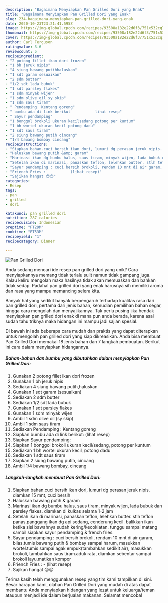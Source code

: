 ```yaml
---
description: "Bagaimana Menyiapkan Pan Grilled Dori yang Enak"
title: "Bagaimana Menyiapkan Pan Grilled Dori yang Enak"
slug: 234-bagaimana-menyiapkan-pan-grilled-dori-yang-enak
date: 2020-10-23T23:21:41.595Z
image: https://img-global.cpcdn.com/recipes/93508a182e22d6f3/751x532cq70/pan-grilled-dori-foto-resep-utama.jpg
thumbnail: https://img-global.cpcdn.com/recipes/93508a182e22d6f3/751x532cq70/pan-grilled-dori-foto-resep-utama.jpg
cover: https://img-global.cpcdn.com/recipes/93508a182e22d6f3/751x532cq70/pan-grilled-dori-foto-resep-utama.jpg
author: Carl Ferguson
ratingvalue: 3.6
reviewcount: 5
recipeingredient:
- "2 potong fillet ikan dori frozen"
- "1 bh jeruk nipis"
- "4 siung bawang putihhaluskan"
- "1 sdt garam sesuaikan"
- "2 sdm butter"
- "1/2 sdt lada bubuk"
- "1 sdt parsley flakes"
- "1 sdm minyak wijen"
- "1 sdm olive oil sy skip"
- "1 sdm saus tiram"
- " Pendamping  Kentang goreng"
- " bumbu ada di link berikut           lihat resep"
- " Sayur pendamping"
- "1 bonggol brokoli ukuran kecilsedang potong per kuntum"
- "1 bh wortel ukuran kecil potong dadu"
- "1 sdt saus tiram"
- "2 siung bawang putih cincang"
- "1/4 bawang bombay cincang"
recipeinstructions:
- "Siapkan bahan.cuci bersih ikan dori, lumuri dg perasan jeruk nipis. diamkan 15 mnt, cuci bersih"
- "Haluskan bawang putih &amp; garam"
- "Marinasi ikan dg bumbu halus, saus tiram, minyak wijen, lada bubuk dan parsley flakes. diamkan di kulkas selama 1-2 jam"
- "Setelah ikan di marinasi, panaskan teflon, lelehkan butter. stlh teflon panas,panggang ikan dg api sedang, cenderung kecil. balikkan ikan ketika sisi bawahnya sudah kering/kecoklatan. tunggu sampai matang sambil siapkan sayur pendamping &amp; french fries."
- "Sayur pendamping : cuci bersih brokoli, rendam 10 mnt di air garam, bilas.tumis bawang putih &amp; bombay sampai harum, masukkan wortel.tumis sampai agak empuk(tambahkan sedikit air), masukkan brokoli, tambahkan saus tiram.aduk rata, diamkan sebentar sampai brokoli layu.matikan kompor"
- "Friench Fries :           (lihat resep)"
- "Sajikan hangat 😍😍"
categories:
- Resep
tags:
- pan
- grilled
- dori

katakunci: pan grilled dori 
nutrition: 287 calories
recipecuisine: Indonesian
preptime: "PT29M"
cooktime: "PT53M"
recipeyield: "1"
recipecategory: Dinner

---
```



![Pan Grilled Dori](https://img-global.cpcdn.com/recipes/93508a182e22d6f3/751x532cq70/pan-grilled-dori-foto-resep-utama.jpg)

Anda sedang mencari ide resep pan grilled dori yang unik? Cara menyiapkannya memang tidak terlalu sulit namun tidak gampang juga. Kalau keliru mengolah maka hasilnya tidak akan memuaskan dan bahkan tidak sedap. Padahal pan grilled dori yang enak harusnya sih memiliki aroma dan rasa yang mampu memancing selera kita.

Banyak hal yang sedikit banyak berpengaruh terhadap kualitas rasa dari pan grilled dori, pertama dari jenis bahan, kemudian pemilihan bahan segar, hingga cara mengolah dan menyajikannya. Tak perlu pusing jika hendak menyiapkan pan grilled dori enak di mana pun anda berada, karena asal sudah tahu triknya maka hidangan ini mampu jadi sajian spesial.




Di bawah ini ada beberapa cara mudah dan praktis yang dapat diterapkan untuk mengolah pan grilled dori yang siap dikreasikan. Anda bisa membuat Pan Grilled Dori memakai 18 jenis bahan dan 7 langkah pembuatan. Berikut ini cara dalam menyiapkan hidangannya.

<!--inarticleads1-->

##### Bahan-bahan dan bumbu yang dibutuhkan dalam menyiapkan Pan Grilled Dori:

1. Gunakan 2 potong fillet ikan dori frozen
1. Gunakan 1 bh jeruk nipis
1. Sediakan 4 siung bawang putih,haluskan
1. Gunakan 1 sdt garam (sesuaikan)
1. Sediakan 2 sdm butter
1. Sediakan 1/2 sdt lada bubuk
1. Gunakan 1 sdt parsley flakes
1. Gunakan 1 sdm minyak wijen
1. Ambil 1 sdm olive oil (sy skip)
1. Ambil 1 sdm saus tiram
1. Sediakan  Pendamping : Kentang goreng
1. Siapkan  bumbu ada di link berikut:           (lihat resep)
1. Siapkan  Sayur pendamping:
1. Siapkan 1 bonggol brokoli ukuran kecil/sedang, potong per kuntum
1. Sediakan 1 bh wortel ukuran kecil, potong dadu
1. Sediakan 1 sdt saus tiram
1. Siapkan 2 siung bawang putih, cincang
1. Ambil 1/4 bawang bombay, cincang




<!--inarticleads2-->

##### Langkah-langkah membuat Pan Grilled Dori:

1. Siapkan bahan.cuci bersih ikan dori, lumuri dg perasan jeruk nipis. diamkan 15 mnt, cuci bersih
1. Haluskan bawang putih &amp; garam
1. Marinasi ikan dg bumbu halus, saus tiram, minyak wijen, lada bubuk dan parsley flakes. diamkan di kulkas selama 1-2 jam
1. Setelah ikan di marinasi, panaskan teflon, lelehkan butter. stlh teflon panas,panggang ikan dg api sedang, cenderung kecil. balikkan ikan ketika sisi bawahnya sudah kering/kecoklatan. tunggu sampai matang sambil siapkan sayur pendamping &amp; french fries.
1. Sayur pendamping : cuci bersih brokoli, rendam 10 mnt di air garam, bilas.tumis bawang putih &amp; bombay sampai harum, masukkan wortel.tumis sampai agak empuk(tambahkan sedikit air), masukkan brokoli, tambahkan saus tiram.aduk rata, diamkan sebentar sampai brokoli layu.matikan kompor
1. Friench Fries : -           (lihat resep)
1. Sajikan hangat 😍😍




Terima kasih telah menggunakan resep yang tim kami tampilkan di sini. Besar harapan kami, olahan Pan Grilled Dori yang mudah di atas dapat membantu Anda menyiapkan hidangan yang lezat untuk keluarga/teman ataupun menjadi ide dalam berjualan makanan. Selamat mencoba!

